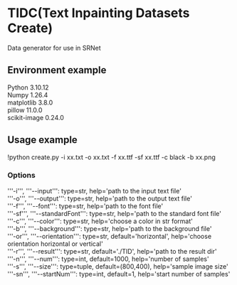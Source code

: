 # TIDC(Text Inpainting Datasets Create)
Data generator for use in SRNet

## Environment example
Python  3.10.12  
Numpy   1.26.4  
matplotlib  3.8.0  
pillow  11.0.0  
scikit-image    0.24.0  

## Usage example
!python create.py -i xx.txt -o xx.txt -f xx.ttf -sf xx.ttf -c black -b xx.png

### Options
'''-i''', '''--input''': type=str, help='path to the input text file'  
'''-o''', '''--output''': type=str, help='path to the output text file'  
'''-f''', '''--font''': type=str, help='path to the font file'  
'''-sf''', '''--standardFont''': type=str, help='path to the standard font file'  
'''-c''', '''--color''': type=str, help='choose a color in str format'  
'''-b''', '''--background''': type=str, help='path to the background file'  
'''-or''', '''--orientation''': type=str, default='horizontal', help='choose orientation horizontal or vertical'  
'''-r''', '''--result''': type=str, default='./TID', help='path to the result dir'  
'''-n''', '''--num''': type=int, default=1000, help='number of samples'  
'''-s''', '''--size''': type=tuple, default=(800,400), help='sample image size'  
'''-sn''', '''--startNum''': type=int, default=1, help='start number of samples'  